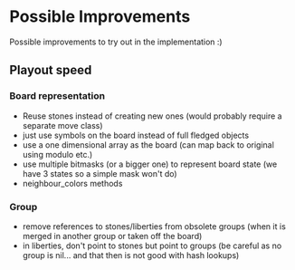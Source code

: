 # Possible Improvements

Possible improvements to try out in the implementation :)

## Playout speed

### Board representation
* Reuse stones instead of creating new ones (would probably require a separate move class)
* just use symbols on the board instead of full fledged objects
* use a one dimensional array as the board (can map back to original using modulo etc.)
* use multiple bitmasks (or a bigger one) to represent board state (we have 3 states so a simple mask won't do)
* neighbour_colors methods

### Group
* remove references to stones/liberties from obsolete groups (when it is merged in another group or taken off the board)
* in liberties, don't point to stones but point to groups (be careful as no group is nil... and that then is not good with hash lookups)